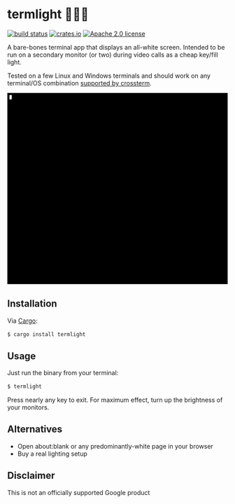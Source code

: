# termlight 🧑‍💻💡

[![build status](https://img.shields.io/github/workflow/status/kesyog/termlight/Build?style=flat-square)](https://github.com/kesyog/termlight/actions/workflows/build.yml)
[![crates.io](https://img.shields.io/crates/v/termlight?style=flat-square)](https://crates.io/crates/termlight)
[![Apache 2.0 license](https://img.shields.io/crates/l/termlight?style=flat-square)](./LICENSE)

A bare-bones terminal app that displays an all-white screen. Intended to be run on a secondary
monitor (or two) during video calls as a cheap key/fill light.

Tested on a few Linux and Windows terminals and should work on any terminal/OS combination [supported by crossterm](https://github.com/crossterm-rs/crossterm#tested-terminals).

![screencast](./screencast.gif)

## Installation

Via [Cargo](https://rustup.rs):

```sh
$ cargo install termlight
```

## Usage

Just run the binary from your terminal:

```sh
$ termlight
```

Press nearly any key to exit. For maximum effect, turn up the brightness of your monitors.

## Alternatives

* Open about:blank or any predominantly-white page in your browser
* Buy a real lighting setup

## Disclaimer

This is not an officially supported Google product
